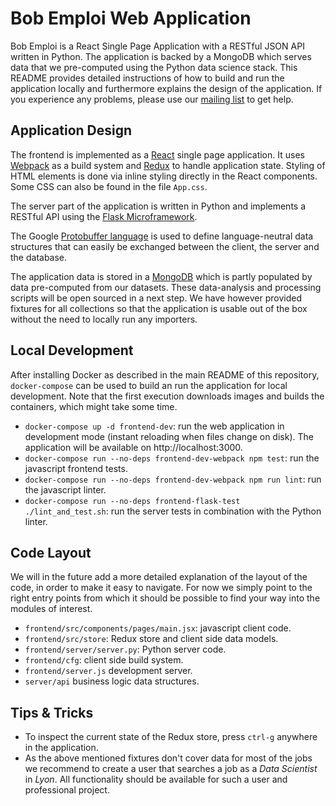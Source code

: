 # Bob Emploi Web Application

Bob Emploi is a React Single Page Application with a RESTful JSON API written in Python. The application is backed by a MongoDB which serves data that we pre-computed using the Python data science stack. This README provides detailed instructions of how to build and run the application locally and furthermore explains the design of the application. If you experience any problems, please use our [mailing list](https://groups.google.com/forum/#!forum/bob-emploi) to get help.

## Application Design

The frontend is implemented as a [React](https://facebook.github.io/react/) single page application. It uses [Webpack](https://webpack.github.io/) as a build system and [Redux](http://redux.js.org/) to handle application state. Styling of HTML elements is done via inline styling directly in the React components. Some CSS can also be found in the file `App.css`.

The server part of the application is written in Python and implements a RESTful API using the [Flask Microframework](http://flask.pocoo.org/). 

The Google [Protobuffer language](https://developers.google.com/protocol-buffers/) is used to define language-neutral data structures that can easily be exchanged between the client, the server and the database.

The application data is stored in a [MongoDB](https://www.mongodb.com/) which is partly populated by data pre-computed from our datasets. These data-analysis and processing scripts will be open sourced in a next step. We have however provided fixtures for all collections so that the application is usable out of the box without the need to locally run any importers. 

## Local Development

After installing Docker as described in the main README of this repository, `docker-compose` can be used to build an run the application for local development. Note that the first execution downloads images and builds the containers, which might take some time.

* `docker-compose up -d frontend-dev`: run the web application in development mode (instant reloading when files change on disk). The application will be available on http://localhost:3000.
* `docker-compose run --no-deps frontend-dev-webpack npm test`: run the javascript frontend tests.
* `docker-compose run --no-deps frontend-dev-webpack npm run lint`: run the javascript linter.
* `docker-compose run --no-deps frontend-flask-test ./lint_and_test.sh`: run the server tests in combination with the Python linter.

## Code Layout

We will in the future add a more detailed explanation of the layout of the code, in order to make it easy to navigate. For now we simply point to the right entry points from which it should be possible to find your way into the modules of interest.

* `frontend/src/components/pages/main.jsx`: javascript client code.
* `frontend/src/store`: Redux store and client side data models.
* `frontend/server/server.py`: Python server code.
* `frontend/cfg`: client side build system.
* `frontend/server.js` development server.
* `server/api` business logic data structures.

## Tips & Tricks

* To inspect the current state of the Redux store, press `ctrl-g` anywhere in the application.
* As the above mentioned fixtures don't cover data for most of the jobs we recommend to create a user that searches a job as a _Data Scientist_ in _Lyon_. All functionality should be available for such a user and professional project.